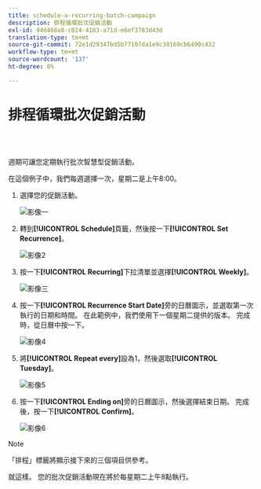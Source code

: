 ```yaml
---
title: schedule-a-recurring-batch-campaign
description: 排程循環批次促銷活動
exl-id: 94d468a8-c024-4103-a71d-e6ef3783d43d
translation-type: tm+mt
source-git-commit: 72e1d29347bd5b77107da1e9c30169cb6490c432
workflow-type: tm+mt
source-wordcount: '137'
ht-degree: 0%

---
```


# 排程循環批次促銷活動

<br> 

週期可讓您定期執行批次智慧型促銷活動。

在這個例子中，我們每週選擇一次，星期二是上午8:00。

1. 選擇您的促銷活動。

   ![影像一](/help/sky/assets/smart-campaigns/schedule-a-recurring-batch-campaign/schedule-a-recurring-batch-campaign-1.png)

1. 轉到&#x200B;**[!UICONTROL Schedule]**&#x200B;頁籤，然後按一下&#x200B;**[!UICONTROL Set Recurrence]**。

   ![影像2](/help/sky/assets/smart-campaigns/schedule-a-recurring-batch-campaign/schedule-a-recurring-batch-campaign-2.png)

1. 按一下&#x200B;**[!UICONTROL Recurring]**&#x200B;下拉清單並選擇&#x200B;**[!UICONTROL Weekly]**。

   ![影像三](/help/sky/assets/smart-campaigns/schedule-a-recurring-batch-campaign/schedule-a-recurring-batch-campaign-3.png)

1. 按一下&#x200B;**[!UICONTROL Recurrence Start Date]**&#x200B;旁的日曆圖示，並選取第一次執行的日期和時間。 在此範例中，我們使用下一個星期二提供的版本。 完成時，從日曆中按一下。

   ![影像4](/help/sky/assets/smart-campaigns/schedule-a-recurring-batch-campaign/schedule-a-recurring-batch-campaign-4.png)

1. 將&#x200B;**[!UICONTROL Repeat every]**&#x200B;設為1，然後選取&#x200B;**[!UICONTROL Tuesday]**。

   ![影像5](/help/sky/assets/smart-campaigns/schedule-a-recurring-batch-campaign/schedule-a-recurring-batch-campaign-5.png)

1. 按一下&#x200B;**[!UICONTROL Ending on]**&#x200B;旁的日曆圖示，然後選擇結束日期。 完成後，按一下&#x200B;**[!UICONTROL Confirm]**。

   ![影像6](/help/sky/assets/smart-campaigns/schedule-a-recurring-batch-campaign/schedule-a-recurring-batch-campaign-6.png)

>[!NOTE]
>
>「排程」標籤將顯示接下來的三個項目供參考。

就這樣。 您的批次促銷活動現在將於每星期二上午8點執行。
